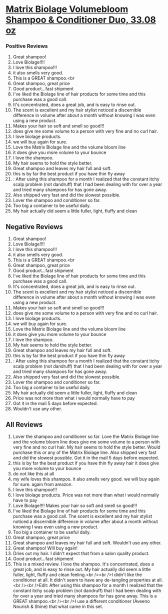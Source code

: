 # [Matrix Biolage Volumebloom Shampoo &amp; Conditioner Duo, 33.08 oz](https://products.checkmycream.com/products/Matrix-Biolage-Volumebloom-Shampoo-and-Conditioner-Duo-33.08-oz.html)

### Positive Reviews

<ol>
      <li>Great shampoo!</li>
      <li>Love Biolage!!!!</li>
      <li>I love this shampoo!!!</li>
      <li>it also smells very good.</li>
      <li>This is a GREAT shampoo.&lt;br</li>
      <li>Great shampoo, great price</li>
      <li>Good product...fast shipment</li>
      <li>I&#x27;ve liked the Biolage line of hair products for some time and this purchase was a good call.</li>
      <li>It&#x27;s concentrated, does a great job, and is easy to rinse out.  </li>
      <li>The scent is excellent and my hair stylist noticed a discernible difference in volume after about a month without knowing I was even using a new product.</li>
      <li>Makes your hair so soft and smell so good!!!</li>
      <li>does give me some volume to a person with very fine and no curl hair.  </li>
      <li>I love biolage products.</li>
      <li>we will buy again for sure.</li>
      <li>Love the Matrix Biolage line and the volume bloom line</li>
      <li>it does give you more volume to your bounce</li>
      <li>I love the shampoo.  </li>
      <li>My hair seems to hold the style better.  </li>
      <li>Great shampoo and leaves my hair full and soft.</li>
      <li>this is by far the best product if you have thin fly away</li>
      <li>:  After using this shampoo for a month I realized that the constant itchy scalp problem (not dandruff) that I had been dealing with for over a year and tried many shampoos for has gone away.</li>
      <li>Also shipped very fast and did the slowest possible.  </li>
      <li>Lover the shampoo and conditioner so far.  </li>
      <li>Too big a container to be useful daily.</li>
      <li>My hair actually did seem a little fuller, light, fluffy and clean</li>
</ol>


<h2>Negative Reviews</h2>
<ol>
<li> Great shampoo!</li>
<li> Love Biolage!!!!</li>
<li> I love this shampoo!!!</li>
<li> it also smells very good.</li>
<li> This is a GREAT shampoo.&lt;br</li>
<li> Great shampoo, great price</li>
<li> Good product...fast shipment</li>
<li> I&#x27;ve liked the Biolage line of hair products for some time and this purchase was a good call.</li>
<li> It&#x27;s concentrated, does a great job, and is easy to rinse out.  </li>
<li> The scent is excellent and my hair stylist noticed a discernible difference in volume after about a month without knowing I was even using a new product.</li>
<li> Makes your hair so soft and smell so good!!!</li>
<li> does give me some volume to a person with very fine and no curl hair.  </li>
<li> I love biolage products.</li>
<li> we will buy again for sure.</li>
<li> Love the Matrix Biolage line and the volume bloom line</li>
<li> it does give you more volume to your bounce</li>
<li> I love the shampoo.  </li>
<li> My hair seems to hold the style better.  </li>
<li> Great shampoo and leaves my hair full and soft.</li>
<li> this is by far the best product if you have thin fly away</li>
<li> :  After using this shampoo for a month I realized that the constant itchy scalp problem (not dandruff) that I had been dealing with for over a year and tried many shampoos for has gone away.</li>
<li> Also shipped very fast and did the slowest possible.  </li>
<li> Lover the shampoo and conditioner so far.  </li>
<li> Too big a container to be useful daily.</li>
<li> My hair actually did seem a little fuller, light, fluffy and clean</li>
<li> Price was not more than what i would normally have to pay</li>
<li> Got it in the mail 5 days before expected.</li>
<li> Wouldn&#x27;t use any other.</li>
</ol>

<h2>All Reviews</h2>

<ol>
    <li> Lover the shampoo and conditioner so far.  Love the Matrix Biolage line and the volume bloom line does give me some volume to a person with very fine and no curl hair.  My hair seems to hold the style better.  Would purchase this or any of the Matrix Biolage line.  Also shipped very fast and did the slowest possible.  Got it in the mail 5 days before expected.</li>
    <li> this is by far the best product if you have thin fly away hair it does give you more volume to your bounce</li>
    <li> do not like this at all</li>
    <li> my wife loves this shampoo. it also smells very good. we will buy again for sure. again from amazon.</li>
    <li> I love this shampoo!!!</li>
    <li> I love biolage products. Price was not more than what i would normally have to pay</li>
    <li> Love Biolage!!!! Makes your hair so soft and smell so good!!!</li>
    <li> I&#x27;ve liked the Biolage line of hair products for some time and this purchase was a good call. The scent is excellent and my hair stylist noticed a discernible difference in volume after about a month without knowing I was even using a new product.</li>
    <li> Too big a container to be useful daily.</li>
    <li> Great shampoo, great price</li>
    <li> Great shampoo and leaves my hair full and soft. Wouldn&#x27;t use any other.</li>
    <li> Great shampoo! Will buy again!</li>
    <li> Dries out my hair.  I didn&#x27;t expect that from a salon quality product.</li>
    <li> Good product...fast shipment</li>
    <li> This is a mixed review.  I love the shampoo.  It&#x27;s concentrated, does a great job, and is easy to rinse out.  My hair actually did seem a little fuller, light, fluffy and clean feeling.&lt;br /&gt;&lt;br /&gt;I didn&#x27;t like the conditioner at all.  It didn&#x27;t seem to have any de-tangling properties at all.&lt;br /&gt;&lt;br /&gt;Edit:  After using this shampoo for a month I realized that the constant itchy scalp problem (not dandruff) that I had been dealing with for over a year and tried many shampoos for has gone away. This is a GREAT shampoo.&lt;br /&gt;&lt;br /&gt;I use a different conditioner (Aveeno Nourish &amp; Shine) that what came in this set.</li>
</ol>




